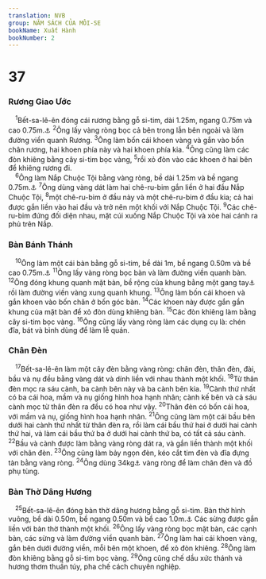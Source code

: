 ```yaml
---
translation: NVB
group: NĂM SÁCH CỦA MÔI-SE
bookName: Xuất Hành 
bookNumber: 2
---
```


<div class="title"><h1>37</h1><h3>Rương Giao Ước </h3></div>
<span class="verse xu_37_1"> <sup>1</sup>Bết-sa-lê-ên đóng cái rương bằng gỗ si-tim, dài 1.25m, ngang 0.75m và cao 0.75m.<a data-toggle="tooltip" data-placement="bottom" title="Nt: 2.5 am-ma x 1.5 am-ma x 1.5 am-ma">⚓</a></span>
<span class="verse xu_37_2"><sup>2</sup>Ông lấy vàng ròng bọc cả bên trong lẫn bên ngoài và làm đường viền quanh Rương. </span>
<span class="verse xu_37_3"><sup>3</sup>Ông làm bốn cái khoen vàng và gắn vào bốn chân rương, hai khoen phía này và hai khoen phía kia. </span>
<span class="verse xu_37_4"><sup>4</sup>Ông cũng làm các đòn khiêng bằng cây si-tim bọc vàng, </span>
<span class="verse xu_37_5"><sup>5</sup>rồi xỏ đòn vào các khoen ở hai bên để khiêng rương đi. <br/></span>
<span class="verse xu_37_6"> <sup>6</sup>Ông làm Nắp Chuộc Tội bằng vàng ròng, bề dài 1.25m và bề ngang 0.75m.<a data-toggle="tooltip" data-placement="bottom" title="Nt: 2.5 am-ma x 1.5 am-ma">⚓</a></span>
<span class="verse xu_37_7"><sup>7</sup>Ông dùng vàng dát làm hai chê-ru-bim gắn liền ở hai đầu Nắp Chuộc Tội, </span>
<span class="verse xu_37_8"><sup>8</sup>một chê-ru-bim ở đầu này và một chê-ru-bim ở đầu kia; cả hai được gắn liền vào hai đầu và trở nên một khối với Nắp Chuộc Tội. </span>
<span class="verse xu_37_9"><sup>9</sup>Các chê-ru-bim đứng đối diện nhau, mặt cúi xuống Nắp Chuộc Tội và xòe hai cánh ra phủ trên Nắp. <br/></span>
<div class="title"><h3>Bàn Bánh Thánh </h3></div>
<span class="verse xu_37_10"> <sup>10</sup>Ông làm một cái bàn bằng gỗ si-tim, bề dài 1m, bề ngang 0.50m và bề cao 0.75m.<a data-toggle="tooltip" data-placement="bottom" title="Nt: 2 am-ma x 1 am-ma x 1.5 am-ma">⚓</a></span>
<span class="verse xu_37_11"><sup>11</sup>Ông lấy vàng ròng bọc bàn và làm đường viền quanh bàn. </span>
<span class="verse xu_37_12"><sup>12</sup>Ông đóng khung quanh mặt bàn, bề rộng của khung bằng một gang tay<a data-toggle="tooltip" data-placement="bottom" title="0m08">⚓</a> rồi làm đường viền vàng xung quanh khung. </span>
<span class="verse xu_37_13"><sup>13</sup>Ông làm bốn cái khoen và gắn khoen vào bốn chân ở bốn góc bàn. </span>
<span class="verse xu_37_14"><sup>14</sup>Các khoen này được gắn gần khung của mặt bàn để xỏ đòn dùng khiêng bàn. </span>
<span class="verse xu_37_15"><sup>15</sup>Các đòn khiêng làm bằng cây si-tim bọc vàng. </span>
<span class="verse xu_37_16"><sup>16</sup>Ông cũng lấy vàng ròng làm các dụng cụ là: chén đĩa, bát và bình dùng để làm lễ quán. <br/></span>
<div class="title"><h3>Chân Đèn </h3></div>
<span class="verse xu_37_17"> <sup>17</sup>Bết-sa-lê-ên làm một cây đèn bằng vàng ròng: chân đèn, thân đèn, đài, bầu và nụ đều bằng vàng dát và dính liền với nhau thành một khối. </span>
<span class="verse xu_37_18"><sup>18</sup>Từ thân đèn mọc ra sáu cành, ba cành bên này và ba cành bên kia. </span>
<span class="verse xu_37_19"><sup>19</sup>Cành thứ nhất có ba cái hoa, mầm và nụ giống hình hoa hạnh nhân; cành kế bên và cả sáu cành mọc từ thân đèn ra đều có hoa như vậy. </span>
<span class="verse xu_37_20"><sup>20</sup>Thân đèn có bốn cái hoa, với mầm và nụ, giống hình hoa hạnh nhân. </span>
<span class="verse xu_37_21"><sup>21</sup>Ông cũng làm một cái bầu bên dưới hai cành thứ nhất từ thân đèn ra, rồi làm cái bầu thứ hai ở dưới hai cành thứ hai, và làm cái bầu thứ ba ở dưới hai cành thứ ba, có tất cả sáu cành. </span>
<span class="verse xu_37_22"><sup>22</sup>Bầu và cành được làm bằng vàng ròng dát ra, và gắn liền thành một khối với chân đèn. </span>
<span class="verse xu_37_23"><sup>23</sup>Ông cũng làm bảy ngọn đèn, kéo cắt tim đèn và đĩa đựng tàn bằng vàng ròng. </span>
<span class="verse xu_37_24"><sup>24</sup>Ông dùng 34kg<a data-toggle="tooltip" data-placement="bottom" title="Nt: 1 ta-lâng">⚓</a> vàng ròng để làm chân đèn và đồ phụ tùng. <br/></span>
<div class="title"><h3>Bàn Thờ Dâng Hương </h3></div>
<span class="verse xu_37_25"> <sup>25</sup>Bết-sa-lê-ên đóng bàn thờ dâng hương bằng gỗ si-tim. Bàn thờ hình vuông, bề dài 0.50m, bề ngang 0.50m và bề cao 1.0m.<a data-toggle="tooltip" data-placement="bottom" title="Nt: 1 am-ma x 1 am-ma x 2 am-ma">⚓</a> Các sừng được gắn liền với bàn thờ thành một khối. </span>
<span class="verse xu_37_26"><sup>26</sup>Ông lấy vàng ròng bọc mặt bàn, các cạnh bàn, các sừng và làm đường viền quanh bàn. </span>
<span class="verse xu_37_27"><sup>27</sup>Ông làm hai cái khoen vàng, gắn bên dưới đường viền, mỗi bên một khoen, để xỏ đòn khiêng. </span>
<span class="verse xu_37_28"><sup>28</sup>Ông làm đòn khiêng bằng gỗ si-tim bọc vàng. </span>
<span class="verse xu_37_29"><sup>29</sup>Ông cũng chế dầu xức thánh và hương thơm thuần túy, pha chế cách chuyên nghiệp. <br/></span>
